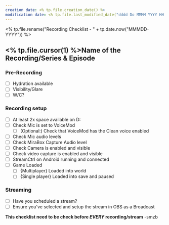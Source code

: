 ```yaml
---
creation date: <% tp.file.creation_date() %>
modification date: <% tp.file.last_modified_date("dddd Do MMMM YYYY HH:mm:ss") %>
---
```

<% tp.file.rename("Recording Checklist - " + tp.date.now("MMMDD-YYYY")) %>
## <% tp.file.cursor(1) %>Name of the Recording/Series & Episode #
### Pre-Recording
- [ ] Hydration available
- [ ] Visibility/Glare
- [ ] W/C?

### Recording setup
- [ ] At least 2x space available on D:
- [ ] Check Mic is set to VoiceMod
  - [ ] (Optional:) Check that VoiceMod has the Clean voice enabled
- [ ] Check Mic audio levels
- [ ] Check MiraBox Capture Audio level
- [ ] Check Camera is enabled and visible
- [ ] Check video capture is enabled and visible
- [ ] StreamCtrl on Android running and connected
- [ ] Game Loaded
  - [ ] {Multiplayer} Loaded into world
  - [ ] {Single player} Loaded into save and paused

### Streaming
- [ ] Have you scheduled a stream?
- [ ] Ensure you've selected and setup the stream in OBS as a Broadcast

**This checklist need to be check before *EVERY* recording/stream**
-smzb